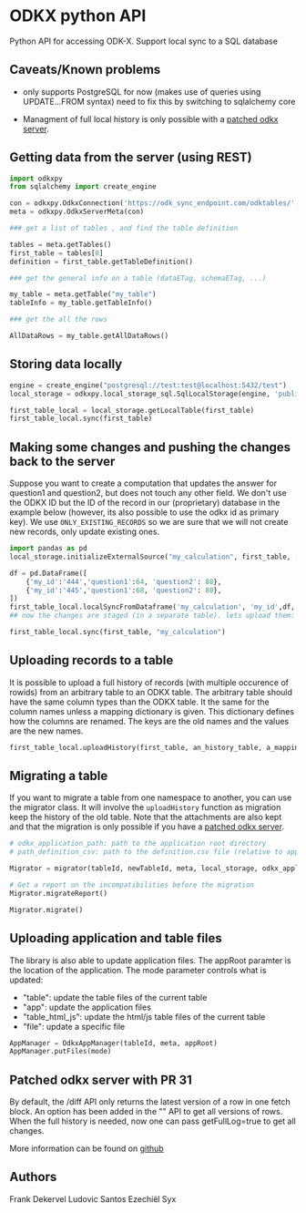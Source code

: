 # ODKX python API

Python API for accessing ODK-X. Support local sync to a SQL database

## Caveats/Known problems

* only supports PostgreSQL for now (makes use of queries using UPDATE...FROM syntax)
  need to fix this by switching to sqlalchemy core

* Managment of full local history is only possible with a [patched odkx server](#patched-odkx-server-with-PR-31).

## Getting data from the server (using REST)

```python
import odkxpy
from sqlalchemy import create_engine

con = odkxpy.OdkxConnection('https://odk_sync_endpoint.com/odktables/', 'user', 'password')
meta = odkxpy.OdkxServerMeta(con)

### get a list of tables , and find the table definition

tables = meta.getTables()
first_table = tables[0]
definition = first_table.getTableDefinition()

### get the general info on a table (dataETag, schemaETag, ...)

my_table = meta.getTable("my_table")
tableInfo = my_table.getTableInfo()

### get the all the rows

AllDataRows = my_table.getAllDataRows()
```

## Storing data locally

```python
engine = create_engine("postgresql://test:test@localhost:5432/test")
local_storage = odkxpy.local_storage_sql.SqlLocalStorage(engine, 'public','/home/attachments')

first_table_local = local_storage.getLocalTable(first_table)
first_table_local.sync(first_table)
```

## Making some changes and pushing the changes back to the server

Suppose you want to create a computation that updates the answer for question1 and question2, but does not touch any other field.
We don't use the ODKX ID but the ID of the record in our (proprietary) database in the example below (however, its also possible to use the odkx id as primary key).
We use `ONLY_EXISTING_RECORDS` so we are sure that we will not create new records, only update existing ones.

```python
import pandas as pd
local_storage.initializeExternalSource("my_calculation", first_table, ["question1", "question2","my_id"])

df = pd.DataFrame([
    {'my_id':'444','question1':64, 'question2': 88},
    {'my_id':'445','question1':68, 'question2': 80},
])
first_table_local.localSyncFromDataframe('my_calculation', 'my_id',df, odkxpy.LocalSyncMode.ONLY_EXISTING_RECORDS)
## now the changes are staged (in a separate table). lets upload them:

first_table_local.sync(first_table, "my_calculation")
```

## Uploading records to a table

It is possible to upload a full history of records (with multiple occurence of rowids) from an arbitrary table to an ODKX table.
The arbitrary table should have the same column types than the ODKX table. It the same for the column names unless a mapping dictionary is given.
This dictionary defines how the columns are renamed. The keys are the old names and the values are the new names.

```python
first_table_local.uploadHistory(first_table, an_history_table, a_mapping_dict):
```

## Migrating a table

If you want to migrate a table from one namespace to another, you can use the migrator class.
It will involve the `uploadHistory` function as migration keep the history of the old table.
Note that the attachments are also kept and that the migration is only possible if you have a [patched odkx server](#patched-odkx-server-with-PR-31).

```python
# odkx_application_path: path to the application root directory
# path_definition_csv: path to the definition.csv file (relative to appRoot)

Migrator = migrator(tableId, newTableId, meta, local_storage, odkx_application_path, path_definition_csv, a_mapping_dict)

# Get a report on the incompatibilities before the migration
Migrator.migrateReport()

Migrator.migrate()
```

## Uploading application and table files
The library is also able to update application files. 
The appRoot paramter is the location of the application.
The mode parameter controls what is updated:
- "table": update the table files of the current table
- "app": update the application files
- "table_html_js": update the html/js table files of the current table
- "file": update a specific file

```python
AppManager = OdkxAppManager(tableId, meta, appRoot)
AppManager.putFiles(mode)
```

## Patched odkx server with PR 31

By default, the /diff API only returns the latest version of a row in one fetch block. 
An option has been added in the "" API to get all versions of rows.
When the full history is needed, now one can pass getFullLog=true to get all changes.

More information can be found on [github](https://github.com/opendatakit/sync-endpoint/pull/31)

## Authors

Frank Dekervel
Ludovic Santos
Ezechiël Syx
